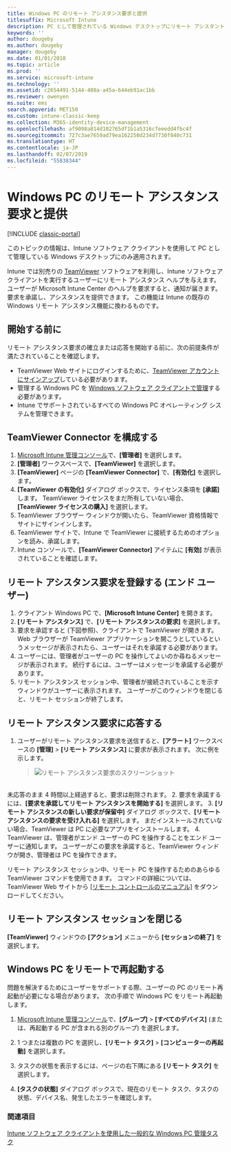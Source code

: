 ```yaml
---
title: Windows PC のリモート アシスタンス要求と提供
titlesuffix: Microsoft Intune
description: PC として管理されている Windows デスクトップにリモート アシスタントを提供し、PC をリモートで起動するために必要なエンドユーザーまたは IT 監理者が行う手順について説明します。
keywords: ''
author: dougeby
ms.author: dougeby
manager: dougeby
ms.date: 01/01/2018
ms.topic: article
ms.prod: ''
ms.service: microsoft-intune
ms.technology: ''
ms.assetid: c2654491-5144-408a-a45a-644eb91ac1bb
ms.reviewer: owenyen
ms.suite: ems
search.appverid: MET150
ms.custom: intune-classic-keep
ms.collection: M365-identity-device-management
ms.openlocfilehash: af9098a814d102765df1b1a5316cfeeedd4fbc4f
ms.sourcegitcommit: 727c3ae7659ad79ea162250d234d7730f840c731
ms.translationtype: HT
ms.contentlocale: ja-JP
ms.lasthandoff: 02/07/2019
ms.locfileid: "55838344"
---
```

# <a name="request-and-provide-remote-assistance-for-windows-pcs"></a>Windows PC のリモート アシスタンス要求と提供

[!INCLUDE [classic-portal](includes/classic-portal.md)]

このトピックの情報は、Intune ソフトウェア クライアントを使用して PC として管理している Windows デスクトップにのみ適用されます。

Intune では別売りの [TeamViewer](https://www.teamviewer.com) ソフトウェアを利用し、Intune ソフトウェア クライアントを実行するユーザーにリモート アシスタンス ヘルプを与えます。 ユーザーが Microsoft Intune Center のヘルプを要求すると、通知が届きます。要求を承諾し、アシスタンスを提供できます。 この機能は Intune の既存の Windows リモート アシスタンス機能に換わるものです。


## <a name="before-you-start"></a>開始する前に

リモート アシスタンス要求の確立または応答を開始する前に、次の前提条件が満たされていることを確認します。

- TeamViewer Web サイトにログインするために、[TeamViewer アカウントにサインアップ](https://login.teamviewer.com/LogOn#register)している必要があります。
- 管理する Windows PC を [Windows ソフトウェア クライアントで管理](manage-windows-pcs-with-microsoft-intune.md)する必要があります。
- Intune でサポートされているすべての Windows PC オペレーティング システムを管理できます。

## <a name="configure-the-teamviewer-connector"></a>TeamViewer Connector を構成する

1. [Microsoft Intune 管理コンソール](https://manage.microsoft.com)で、**[管理者]** を選択します。
2. **[管理者]** ワークスペースで、**[TeamViewer]** を選択します。
3. **[TeamViewer]** ページの **[TeamViewer Connector]** で、**[有効化]** を選択します。
4. **[TeamViewer の有効化]** ダイアログ ボックスで、ライセンス条項を **[承諾]** します。 TeamViewer ライセンスをまだ所有していない場合、**[TeamViewer ライセンスの購入]** を選択します。
5. TeamViewer ブラウザー ウィンドウが開いたら、TeamViewer 資格情報でサイトにサインインします。
6. TeamViewer サイトで、Intune で TeamViewer に接続するためのオプションを読み、承諾します。
7. Intune コンソールで、**[TeamViewer Connector]** アイテムに **[有効]** が表示されていることを確認します。


## <a name="open-a-remote-assistance-request-end-user"></a>リモート アシスタンス要求を登録する (エンド ユーザー)

1. クライアント Windows PC で、**[Microsoft Intune Center]** を開きます。
2. **[リモート アシスタンス]** で、**[リモート アシスタンスの要求]** を選択します。
3. 要求を承認すると (下図参照)、クライアントで TeamViewer が開きます。 Web ブラウザーが TeamViewer アプリケーションを開こうとしているというメッセージが表示されたら、ユーザーはそれを承諾する必要があります。
4. ユーザーには、管理者がユーザーの PC を操作してよいのか尋ねるメッセージが表示されます。 続行するには、ユーザーはメッセージを承諾する必要があります。
5. リモート アシスタンス セッション中、管理者が接続されていることを示すウィンドウがユーザーに表示されます。 ユーザーがこのウィンドウを閉じると、リモート セッションが終了します。

## <a name="respond-to-a-remote-assistance-request"></a>リモート アシスタンス要求に応答する

1. ユーザーがリモート アシスタンス要求を送信すると、**[アラート]** ワークスペースの **[管理]**  >  **[リモート アシスタンス]** に要求が表示されます。 次に例を示します。
   > ![リモート アシスタンス要求のスクリーンショット](/intune/media/team-viewer.png)

<br>未応答のまま 4 時間以上経過すると、要求は削除されます。
2. 要求を承諾するには、**[要求を承認してリモート アシスタンスを開始する]** を選択します。
3. **[リモート アシスタンスの新しい要求が保留中]** ダイアログ ボックスで、**[リモート アシスタンスの要求を受け入れる]** を選択します。 まだインストールされていない場合、TeamViewer は PC に必要なアプリをインストールします。
4. TeamViewer は、管理者がエンド ユーザーの PC を操作することをエンド ユーザーに通知します。 ユーザーがこの要求を承諾すると、TeamViewer ウィンドウが開き、管理者は PC を操作できます。

リモート アシスタンス セッション中、リモート PC を操作するためのあらゆる TeamViewer コマンドを使用できます。 コマンドの詳細については、TeamViewer Web サイトから [[リモート コントロールのマニュアル]](http://www.teamviewer.com/en/support/documents/) をダウンロードしてください。

## <a name="close-the-remote-assistance-session"></a>リモート アシスタンス セッションを閉じる

**[TeamViewer]** ウィンドウの **[アクション]** メニューから **[セッションの終了]** を選択します。

## <a name="remotely-restart-a-windows-pc"></a>Windows PC をリモートで再起動する
問題を解決するためにユーザーをサポートする際、ユーザーの PC のリモート再起動が必要になる場合があります。 次の手順で Windows PC をリモート再起動します。

1.  [Microsoft Intune 管理コンソール](https://manage.microsoft.com/)で、**[グループ]** &gt; **[すべてのデバイス]** (または、再起動する PC が含まれる別のグループ) を選択します。

2.  1 つまたは複数の PC を選択し、**[リモート タスク]** &gt; **[コンピューターの再起動]** を選択します。

3.  タスクの状態を表示するには、ページの右下隅にある **[リモート タスク]** を選択します。

4.  **[タスクの状態]** ダイアログ ボックスで、現在のリモート タスク、タスクの状態、デバイス名、発生したエラーを確認します。

### <a name="see-also"></a>関連項目

[Intune ソフトウェア クライアントを使用した一般的な Windows PC 管理タスク](common-windows-pc-management-tasks-with-the-microsoft-intune-computer-client.md)
